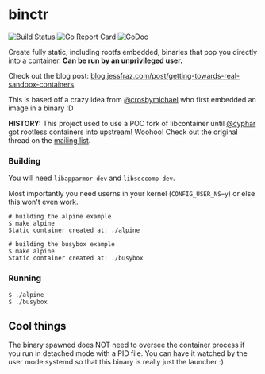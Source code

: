 # binctr

[![Build Status](https://travis-ci.org/genuinetools/binctr.svg?branch=master)](https://travis-ci.org/genuinetools/binctr)
[![Go Report Card](https://goreportcard.com/badge/github.com/genuinetools/binctr)](https://goreportcard.com/report/github.com/genuinetools/binctr)
[![GoDoc](https://godoc.org/github.com/genuinetools/binctr?status.svg)](https://godoc.org/github.com/genuinetools/binctr)

Create fully static, including rootfs embedded, binaries that pop you directly
into a container. **Can be run by an unprivileged user.**

Check out the blog post: [blog.jessfraz.com/post/getting-towards-real-sandbox-containers](https://blog.jessfraz.com/post/getting-towards-real-sandbox-containers/).

This is based off a crazy idea from [@crosbymichael](https://github.com/crosbymichael)
who first embedded an image in a binary :D

**HISTORY:** This project used to use a POC fork of libcontainer until [@cyphar](https://github.com/cyphar)
got rootless containers into upstream! Woohoo!
Check out the original thread on the 
[mailing list](https://groups.google.com/a/opencontainers.org/forum/#!topic/dev/yutVaSLcqWI).

### Building

You will need `libapparmor-dev` and `libseccomp-dev`.

Most importantly you need userns in your kernel (`CONFIG_USER_NS=y`)
or else this won't even work.

```console
# building the alpine example
$ make alpine
Static container created at: ./alpine

# building the busybox example
$ make alpine
Static container created at: ./busybox
```

### Running

```console
$ ./alpine
$ ./busybox
```

## Cool things

The binary spawned does NOT need to oversee the container process if you
run in detached mode with a PID file. You can have it watched by the user mode
systemd so that this binary is really just the launcher :)
